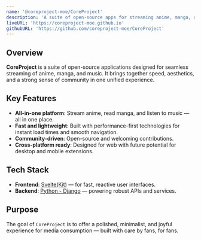 ```yaml
---
name: '@coreproject-moe/CoreProject'
description: 'A suite of open-source apps for streaming anime, manga, and music. Built with Svelte and Python, designed for speed, beauty, and community.'
liveURL: 'https://coreproject-moe.github.io'
githubURL: 'https://github.com/coreproject-moe/CoreProject'
---
```


## Overview

**CoreProject** is a suite of open-source applications designed for seamless streaming of anime, manga, and music. It brings together speed, aesthetics, and a strong sense of community in one unified experience.

## Key Features

- **All-in-one platform**: Stream anime, read manga, and listen to music — all in one place.
- **Fast and lightweight**: Built with performance-first technologies for instant load times and smooth navigation.
- **Community-driven**: Open-source and welcoming contributions.
- **Cross-platform ready**: Designed for web with future potential for desktop and mobile extensions.

## Tech Stack

- **Frontend**: [Svelte(Kit)](https://svelte.dev) — for fast, reactive user interfaces.
- **Backend**: [Python - Django](https://www.python.org) — powering robust APIs and services.

## Purpose

The goal of `CoreProject` is to offer a polished, minimalist, and joyful experience for media consumption — built with care by fans, for fans.

